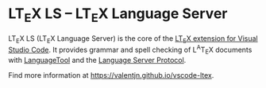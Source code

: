 <!-- Copyright (C) 2020 Julian Valentin, LTeX Development Community
   -
   - This Source Code Form is subject to the terms of the Mozilla Public
   - License, v. 2.0. If a copy of the MPL was not distributed with this
   - file, You can obtain one at https://mozilla.org/MPL/2.0/.
   -->

# LT<sub>E</sub>X LS – LT<sub>E</sub>X Language Server

LT<sub>E</sub>X LS (LT<sub>E</sub>X Language Server) is the core of the [LT<sub>E</sub>X extension for Visual Studio Code](https://github.com/valentjn/vscode-ltex). It provides grammar and spell checking of L<sup>A</sup>T<sub>E</sub>X documents with [LanguageTool](https://languagetool.org/) and the [Language Server Protocol](https://github.com/Microsoft/language-server-protocol).

Find more information at <https://valentjn.github.io/vscode-ltex>.
